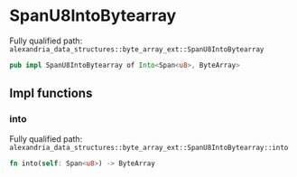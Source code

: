 # SpanU8IntoBytearray

Fully qualified path: `alexandria_data_structures::byte_array_ext::SpanU8IntoBytearray`

```rust
pub impl SpanU8IntoBytearray of Into<Span<u8>, ByteArray>
```

## Impl functions

### into

Fully qualified path: `alexandria_data_structures::byte_array_ext::SpanU8IntoBytearray::into`

```rust
fn into(self: Span<u8>) -> ByteArray
```



